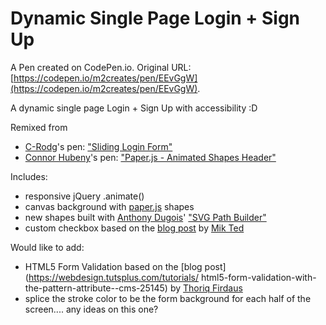 # Dynamic Single Page Login + Sign Up

A Pen created on CodePen.io. Original URL: [https://codepen.io/m2creates/pen/EEvGgW](https://codepen.io/m2creates/pen/EEvGgW).

A dynamic single page Login + Sign Up with accessibility :D

Remixed from

- [C-Rodg](https://github.com/C-Rodg)'s pen: ["Sliding Login Form"](https://codepen.io/crodg/pen/yNKxej)
- [Connor Hubeny](https://twitter.com/cooper_hu)'s pen: ["Paper.js - Animated Shapes Header"](https://codepen.io/cooper_hu/pen/ybxoev)

Includes:

- responsive jQuery .animate()
- canvas background with [paper.js](http://paperjs.org) shapes
- new shapes built with [Anthony Dugois](https://twitter.com/a_dugois)' ["SVG Path Builder"](https://codepen.io/anthonydugois/full/mewdyZ/)
- custom checkbox based on the [blog post](https://www.inserthtml.com/2012/06/custom-form-radio-checkbox/) by [Mik Ted](https://twitter.com/inserthtml)

Would like to add:

- HTML5 Form Validation based on the [blog post](https://webdesign.tutsplus.com/tutorials/
html5-form-validation-with-the-pattern-attribute--cms-25145) by
[Thoriq Firdaus](https://twitter.com/tfirdaus)
- splice the stroke color to be the form background for each half of the screen.... any ideas on this one?
